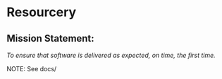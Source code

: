 # Resourcery

## Mission Statement:
_To ensure that software is delivered as expected, on time, the first time._

NOTE: See docs/
